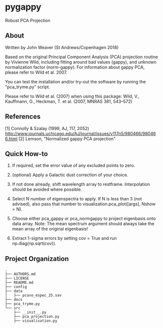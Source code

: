 pygappy
==============================

Robust PCA Projection

About
-----

Written by John Weaver (St Andrews/Copenhagen 2018)

Based on the original Principal Component Analysis (PCA) projection routine
by Vivienne Wild, including fitting around bad values (gappy), and unknown
normalization factor (norm-gappy). For information about gappy PCA, please
refer to Wild et al. 2007.

You can test the installation and/or try-out the software by running the
"pca_tryme.py" script.

Please refer to Wild et al. (2007) when using this package:
Wild, V., Kauffmann, G., Heckman, T. et al. (2007, MNRAS 381, 543–572)


References
----------
[1] Connolly & Szalay (1999, AJ, 117, 2052)
http://www.journals.uchicago.edu/AJ/journal/issues/v117n5/980466/980466.html
[2] Lemson, "Normalized gappy PCA projection"


Quick How-to
------------

1. If required, set the error value of any excluded points to zero.

2. (optional) Apply a Galactic dust correction of your choice.

3. If not done already, shift wavelength array to restframe. Interpolation
   should be avoided where possible.

4. Select N number of eigenspectra to apply. If N is less than 3 (not advised),
   also pass that number to visualization.pca_plot([args], Nshow = N).

5. Choose either pca_gappy or pca_normgappy to project eigenbasis onto data
   array. Note: The mean spectrum argument should always take the mean array
   of the original eigenbasis!

6. Extract 1-sigma errors by setting cov = True and run np.diag(np.sqrt(cov)).


Project Organization
--------------------

    .
    ├── AUTHORS.md
    ├── LICENSE
    ├── README.md
    ├── config
    ├── data
    │   ├── pcavo_espec_25.sav
    ├── docs
    ├── pca_tryme.py
    └── src
        ├── __init__.py
        ├── pca_projection.py
        ├── visualisation.py
